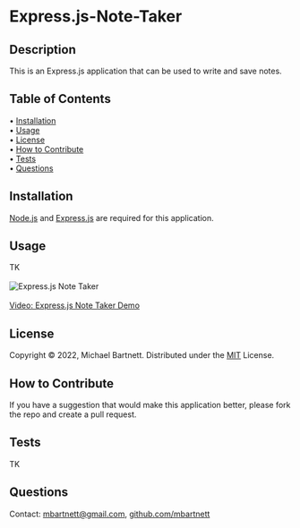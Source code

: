 # Express.js-Note-Taker

## Description

This is an Express.js application that can be used to write and save notes.

## Table of Contents

&bull; [Installation](#installation)<br>
&bull; [Usage](#usage)<br>
&bull; [License](#license)<br>
&bull; [How to Contribute](#how-to-contribute)<br>
&bull; [Tests](#tests)<br>
&bull; [Questions](#questions)

## Installation

[Node.js](https://nodejs.org/en/) and [Express.js](https://expressjs.com/) are required for this application. 

## Usage

TK<br><br>![Express.js Note Taker](./assets/Express.js-Note-Taker.png)<br><br>[Video: Express.js Note Taker Demo](TK)

## License

Copyright © 2022, Michael Bartnett. Distributed under the [MIT](https://opensource.org/licenses/MIT) License.

## How to Contribute

If you have a suggestion that would make this application better, please fork the repo and create a pull request.

## Tests

TK

## Questions

Contact: mbartnett@gmail.com, [github.com/mbartnett](https://github.com/mbartnett)    